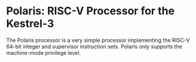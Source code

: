 # Polaris: RISC-V Processor for the Kestrel-3

The Polaris processor is a very simple processor
implementing the RISC-V 64-bit integer and supervisor
instruction sets.
Polaris only supports the machine-mode privilege level.

